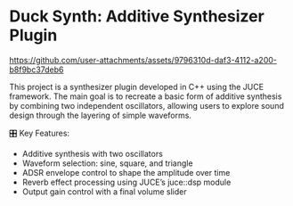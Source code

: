 # Duck Synth: Additive Synthesizer Plugin

https://github.com/user-attachments/assets/9796310d-daf3-4112-a200-b8f9bc37deb6

This project is a synthesizer plugin developed in C++ using the JUCE framework. The main goal is to recreate a basic form of additive synthesis by combining two independent oscillators, allowing users to explore sound design through the layering of simple waveforms.

🎛️ Key Features:

- Additive synthesis with two oscillators
- Waveform selection: sine, square, and triangle
- ADSR envelope control to shape the amplitude over time
- Reverb effect processing using JUCE’s juce::dsp module
- Output gain control with a final volume slider
